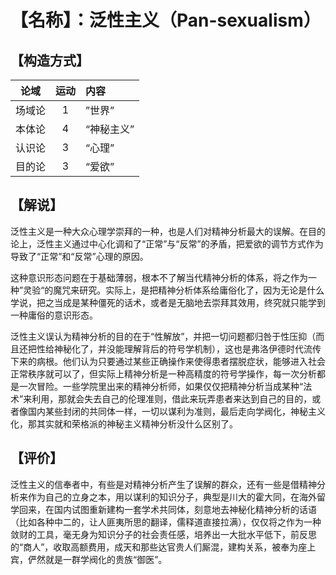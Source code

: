 # 【名称】：泛性主义（Pan-sexualism）
## 【构造方式】
| 论域 | 运动           | 内容 |
|:----:|:----------------:|:-----|
| 场域论   |1 |   ”世界” |
| 本体论   |4 | “神秘主义”|
| 认识论   |3 | “心理”  |
| 目的论   |3 | “爱欲” |

## 【解说】
泛性主义是一种大众心理学崇拜的一种，也是人们对精神分析最大的误解。在目的论上，泛性主义通过中心化调和了“正常”与“反常”的矛盾，把爱欲的调节方式作为导致了“正常”和“反常”心理的原因。

这种意识形态问题在于基础薄弱，根本不了解当代精神分析的体系，将之作为一种”灵验“的魔咒来研究。实际上，是把精神分析体系给庸俗化了，因为无论是什么学说，把之当成是某种僵死的话术，或者是无脑地去崇拜其效用，终究就只能学到一种庸俗的意识形态。

泛性主义误认为精神分析的目的在于“性解放”，并把一切问题都归咎于性压抑（而且还把性给神秘化了，并没能理解背后的符号学机制），这也是弗洛伊德时代流传下来的病根。他们认为只要通过某些正确操作来使得患者摆脱症状，能够进入社会正常秩序就可以了，但实际上精神分析是一种高精度的符号学操作，每一次分析都是一次冒险。一些学院里出来的精神分析师，如果仅仅把精神分析当成某种“法术”来利用，那就会失去自己的伦理准则，借此来玩弄患者来达到自己的目的，或者像国内某些封闭的共同体一样，一切以谋利为准则，最后走向学阀化，神秘主义化，那其实就和荣格派的神秘主义精神分析没什么区别了。

## 【评价】
泛性主义的信奉者中，有些是对精神分析产生了误解的群众，还有一些是借精神分析来作为自己的立身之本，用以谋利的知识分子，典型是川大的霍大同，在海外留学回来，在国内试图重新建构一套学术共同体，刻意地去神秘化精神分析的话语（比如各种中二的，让人匪夷所思的翻译，儒释道直接拉满），仅仅将之作为一种敛财的工具，毫无身为知识分子的社会责任感，培养出一大批水平低下，前反思的“商人”，收取高额费用，成天和那些达官贵人们厮混，建构关系，被奉为座上宾，俨然就是一群学阀化的贵族“御医”。
